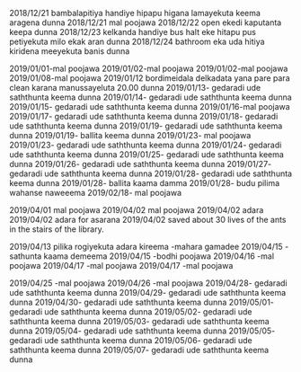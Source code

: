 2018/12/21 bambalapitiya handiye hipapu higana lamayekuta keema aragena dunna
2018/12/21 mal poojawa
2018/12/22 open ekedi kaputanta keepa dunna
2018/12/23 kelkanda handiye bus halt eke hitapu pus petiyekuta milo ekak aran dunna
2018/12/24 bathroom eka uda hitiya kiridena meeyekuta banis dunna

2019/01/01-mal poojawa
2019/01/02-mal poojawa
2019/01/02-mal poojawa
2019/01/08-mal poojawa
2019/01/12 bordimeidala delkadata yana pare para clean karana manussayeluta 20.00 dunna
2019/01/13- gedaradi ude saththunta keema dunna
2019/01/14- gedaradi ude saththunta keema dunna
2019/01/15- gedaradi ude saththunta keema dunna
2019/01/16-mal poojawa
2019/01/17- gedaradi ude saththunta keema dunna
2019/01/18- gedaradi ude saththunta keema dunna
2019/01/19- gedaradi ude saththunta keema dunna
2019/01/19- ballita keema dunna
2019/01/23- mal poojawa
2019/01/23- gedaradi ude saththunta keema dunna
2019/01/24- gedaradi ude saththunta keema dunna
2019/01/25- gedaradi ude saththunta keema dunna
2019/01/26- gedaradi ude saththunta keema dunna
2019/01/27- gedaradi ude saththunta keema dunna
2019/01/28- gedaradi ude saththunta keema dunna
2019/01/28- ballita kaama damma
2019/01/28- budu pilima wahanse naweeema
2019/02/18- mal poojawa



2019/04/01 mal poojawa
2019/04/02 mal poojawa
2019/04/02 adara
2019/04/02 adara for asarana
2019/04/02 saved about 30 lives of the ants in the stairs of the library.

2019/04/13 pilika rogiyekuta adara kireema -mahara gamadee
2019/04/15 - sathunta kaama demeema
2019/04/15 -bodhi poojawa
2019/04/16 -mal poojawa
2019/04/17 -mal poojawa
2019/04/17 -mal poojawa

2019/04/25 -mal poojawa
2019/04/26 -mal poojawa
2019/04/28- gedaradi ude saththunta keema dunna
2019/04/29- gedaradi ude saththunta keema dunna
2019/04/30- gedaradi ude saththunta keema dunna
2019/05/01- gedaradi ude saththunta keema dunna
2019/05/02- gedaradi ude saththunta keema dunna
2019/05/03- gedaradi ude saththunta keema dunna
2019/05/04- gedaradi ude saththunta keema dunna
2019/05/05- gedaradi ude saththunta keema dunna
2019/05/06- gedaradi ude saththunta keema dunna
2019/05/07- gedaradi ude saththunta keema dunna
